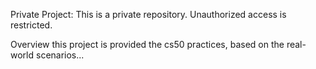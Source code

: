 Private Project:
This is a private repository. Unauthorized access is restricted.



Overview
this project is provided the cs50 practices, based on the real-world scenarios...

